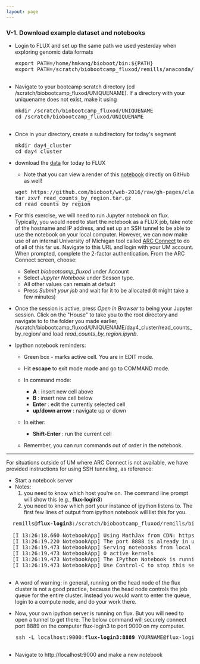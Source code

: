 ```yaml
---
layout: page
---
```


### V-1. Download example dataset and notebooks

- Login to FLUX and set up the same path we used yesterday when exploring genomic data formats
  <pre>
  export PATH=/home/hmkang/bioboot/bin:${PATH} 
  export PATH=/scratch/biobootcamp_fluxod/remills/anaconda/bin:${PATH}

- Navigate to your bootcamp scratch directory (cd /scratch/biobootcamp_fluxod/UNIQUENAME). If a directory with your uniquename does not exist, make it using

  <pre>
  mkdir /scratch/biobootcamp_fluxod/UNIQUENAME
  cd /scratch/biobootcamp_fluxod/UNIQUENAME
  
- Once in your directory, create a subdirectory for today's segment

  <pre>
  mkdir day4_cluster
  cd day4_cluster
  </pre>

- download the [data](https://github.com/bioboot/web-2016/raw/gh-pages/class-material/read_counts_by_region.tar.gz) for today to FLUX
  - Note that you can view a render of this [notebook](https://github.com/bioboot/web-2016/blob/gh-pages/class-material/read_counts_by_region.ipynb) directly on GitHub as well!

  <pre>
  wget https://github.com/bioboot/web-2016/raw/gh-pages/class-material/read_counts_by_region.tar.gz
  tar zxvf read_counts_by_region.tar.gz
  cd read_counts_by_region
  </pre>

- For this exercise, we will need to run Jupyter notebook on flux. Typically, you would need to start the notebook as a FLUX job, take note of the hostname and IP address, and set up an SSH tunnel to be able to use the notebook on your local computer. However, we can now make use of an internal University of Michigan tool called [ARC Connect](https://connect.arc-ts.umich.edu/) to do of all of this far us. Navigate to this URL and login with your UM account. When prompted, complete the 2-factor authentication. From the ARC Connect screen, choose:

  - Select *biobootcamp_fluxod* under Account
  - Select *Jupyter Notebook* under Sesson type.
  - All other values can remain at default
  - Press *Submit your job* and wait for it to be allocated (it might take a few minutes)
 
- Once the session is active, press *Open in Browser* to being your Jupyter session. Click on the "House" to take you to the root directory and navigate to to the folder you made earlier, /scratch/biobootcamp_fluxod/UNIQUENAME/day4_cluster/read_counts_by_region/ and load *read_counts_by_region.ipynb*. 

- Ipython notebook reminders:

  - Green box  - marks active cell. You are in EDIT mode.
  - Hit **escape** to exit mode mode and go to COMMAND mode.
  - In command mode:
    - **A** : insert new cell above
    - **B** : insert new cell below
    - **Enter** : edit the currently selected cell
    - **up/down arrow** : navigate up or down
  - In either:
    - **Shift-Enter** : run the current cell

  - Remember, you can run commands out of order in the notebook.
___
For situations outside of UM where ARC Connect is not available, we have provided instructions for using SSH tunneling, as reference:

  - Start a notebook server 
  - Notes:
    1. you need to know which host you're on.   The command line prompt will show this (e.g., <B>flux-login3</B>)
    2. you need to know which port your instance of ipython listens to.  The first few lines of output from ipython notebook will list this for you.

  <pre>
  remills@<b>flux-login3</b>:/scratch/biobootcamp_fluxod/remills/biobootcamp$ ipython notebook --ip=<B>flux-login3</b> --no-browser

  [I 13:26:18.660 NotebookApp] Using MathJax from CDN: https://cdn.mathjax.org/mathjax/latest/MathJax.js
  [I 13:26:19.220 NotebookApp] The port 8888 is already in use, trying another random port.
  [I 13:26:19.473 NotebookApp] Serving notebooks from local directory: /scratch/biobootcamp_fluxod/kitzmanj
  [I 13:26:19.473 NotebookApp] 0 active kernels
  [I 13:26:19.473 NotebookApp] The IPython Notebook is running at: http://flux-login3:<b>8889</b>/
  [I 13:26:19.473 NotebookApp] Use Control-C to stop this server and shut down all kernels (twice to skip confirmation).
  </pre>

  - A word of warning: in general, running on the head node of the flux cluster is not a good practice, because the head node controls the job queue for the entire cluster. Instead you would want to enter the queue, login to a compute node, and do your work there.

  - Now, your own ipython server is running on flux.  But you will need to open a tunnel to get there.  The below command will securely connect port 8889 on the computer flux-login3 to port 9000 on my computer. 

   <pre>
   ssh -L localhost:9000:<b>flux-login3:8889</b> YOURNAME@flux-login.engin.umich.edu
   </pre>

  - Navigate to http://localhost:9000 and make a new notebook


